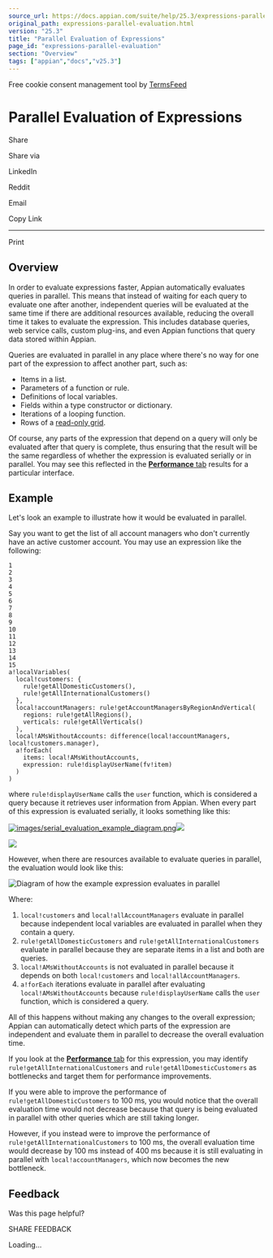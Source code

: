 ```yaml
---
source_url: https://docs.appian.com/suite/help/25.3/expressions-parallel-evaluation.html
original_path: expressions-parallel-evaluation.html
version: "25.3"
title: "Parallel Evaluation of Expressions"
page_id: "expressions-parallel-evaluation"
section: "Overview"
tags: ["appian","docs","v25.3"]
---
```



Free cookie consent management tool by [TermsFeed](https://www.termsfeed.com/)

# Parallel Evaluation of Expressions

Share

Share via

LinkedIn

Reddit

Email

Copy Link

* * *

Print

## Overview

In order to evaluate expressions faster, Appian automatically evaluates queries in parallel. This means that instead of waiting for each query to evaluate one after another, independent queries will be evaluated at the same time if there are additional resources available, reducing the overall time it takes to evaluate the expression. This includes database queries, web service calls, custom plug-ins, and even Appian functions that query data stored within Appian.

Queries are evaluated in parallel in any place where there's no way for one part of the expression to affect another part, such as:

-   Items in a list.
-   Parameters of a function or rule.
-   Definitions of local variables.
-   Fields within a type constructor or dictionary.
-   Iterations of a looping function.
-   Rows of a [read-only grid](Grid_Column_Component.html#using-the-value-parameter).

Of course, any parts of the expression that depend on a query will only be evaluated after that query is complete, thus ensuring that the result will be the same regardless of whether the expression is evaluated serially or in parallel. You may see this reflected in the [**Performance** tab](Performance_View.html) results for a particular interface.

## Example

Let's look an example to illustrate how it would be evaluated in parallel.

Say you want to get the list of all account managers who don't currently have an active customer account. You may use an expression like the following:

```
1
2
3
4
5
6
7
8
9
10
11
12
13
14
15
a!localVariables(
  local!customers: {
    rule!getAllDomesticCustomers(),
    rule!getAllInternationalCustomers()
  },
  local!accountManagers: rule!getAccountManagersByRegionAndVertical(
    regions: rule!getAllRegions(),
    verticals: rule!getAllVerticals()
  ),
  local!AMsWithoutAccounts: difference(local!accountManagers, local!customers.manager),
  a!forEach(
    items: local!AMsWithoutAccounts,
    expression: rule!displayUserName(fv!item)
  )
)
```

where `rule!displayUserName` calls the `user` function, which is considered a query because it retrieves user information from Appian. When every part of this expression is evaluated serially, it looks something like this:

[![images/serial_evaluation_example_diagram.png](images/serial_evaluation_example_diagram.png)![](/suite/help/25.3/images/rn/zoom_magnify_center.png)](#img306)

[![](images/serial_evaluation_example_diagram.png)](#_)

However, when there are resources available to evaluate queries in parallel, the evaluation would look like this:

![Diagram of how the example expression evaluates in parallel](images/parallel_evaluation_example_diagram_with_performance_times_212.png)

Where:

1.  `local!customers` and `local!allAccountManagers` evaluate in parallel because independent local variables are evaluated in parallel when they contain a query.
2.  `rule!getAllDomesticCustomers` and `rule!getAllInternationalCustomers` evaluate in parallel because they are separate items in a list and both are queries.
3.  `local!AMsWithoutAccounts` is not evaluated in parallel because it depends on both `local!customers` and `local!allAccountManagers`.
4.  `a!forEach` iterations evaluate in parallel after evaluating `local!AMsWithoutAccounts` because `rule!displayUserName` calls the `user` function, which is considered a query.

All of this happens without making any changes to the overall expression; Appian can automatically detect which parts of the expression are independent and evaluate them in parallel to decrease the overall evaluation time.

If you look at the [**Performance** tab](Performance_View.html) for this expression, you may identify `rule!getAllInternationalCustomers` and `rule!getAllDomesticCustomers` as bottlenecks and target them for performance improvements.

If you were able to improve the performance of `rule!getAllDomesticCustomers` to 100 ms, you would notice that the overall evaluation time would not decrease because that query is being evaluated in parallel with other queries which are still taking longer.

However, if you instead were to improve the performance of `rule!getAllInternationalCustomers` to 100 ms, the overall evaluation time would decrease by 100 ms instead of 400 ms because it is still evaluating in parallel with `local!accountManagers`, which now becomes the new bottleneck.

## Feedback

Was this page helpful?

SHARE FEEDBACK

Loading...